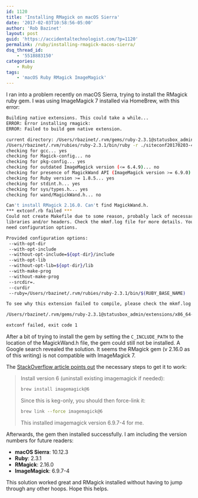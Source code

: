 ```yaml
---
id: 1120
title: 'Installing RMagick on macOS Sierra'
date: '2017-02-03T10:58:56-05:00'
author: 'Rob Bazinet'
layout: post
guid: 'https://accidentaltechnologist.com/?p=1120'
permalink: /ruby/installing-rmagick-macos-sierra/
dsq_thread_id:
    - '5518883150'
categories:
    - Ruby
tags:
    - 'macOS Ruby RMagick ImageMagick'
---
```


I ran into a problem recently on macOS Sierra, trying to install the RMagick ruby gem. I was using ImageMagick 7 installed via HomeBrew, with this error:

```bash
Building native extensions. This could take a while...
ERROR: Error installing rmagick:
ERROR: Failed to build gem native extension.
```

```bash
current directory: /Users/rbazinet/.rvm/gems/ruby-2.3.1@statusbox_admin/gems/rmagick-2.16.0/ext/RMagick
/Users/rbazinet/.rvm/rubies/ruby-2.3.1/bin/ruby -r ./siteconf20170203-49311-bi1omy.rb extconf.rb
checking for gcc... yes
checking for Magick-config... no
checking for pkg-config... yes
checking for outdated ImageMagick version (<= 6.4.9)... no
checking for presence of MagickWand API (ImageMagick version >= 6.9.0)... no
checking for Ruby version >= 1.8.5... yes
checking for stdint.h... yes
checking for sys/types.h... yes
checking for wand/MagickWand.h... no
```

```bash
Can't install RMagick 2.16.0. Can't find MagickWand.h.
*** extconf.rb failed ***
Could not create Makefile due to some reason, probably lack of necessary
libraries and/or headers. Check the mkmf.log file for more details. You may
need configuration options.
```

```bash
Provided configuration options:
 --with-opt-dir
 --with-opt-include
 --without-opt-include=${opt-dir}/include
 --with-opt-lib
 --without-opt-lib=${opt-dir}/lib
 --with-make-prog
 --without-make-prog
 --srcdir=.
 --curdir
 --ruby=/Users/rbazinet/.rvm/rubies/ruby-2.3.1/bin/$(RUBY_BASE_NAME)
```

```bash
To see why this extension failed to compile, please check the mkmf.log which can be found here:

/Users/rbazinet/.rvm/gems/ruby-2.3.1@statusbox_admin/extensions/x86_64-darwin-15/2.3.0/rmagick-2.16.0/mkmf.log

extconf failed, exit code 1
```

After a bit of trying to install the gem by setting the `C_INCLUDE_PATH` to the location of the MagickWand.h file, the gem could still not be installed. A Google search revealed the solution. It seems the RMagick gem (v 2.16.0 as of this writing) is not compatible with ImageMagick 7.

The [StackOverflow article points out](http://stackoverflow.com/questions/41647979/imagemagick-7-with-rmagick-2-16-on-macos-sierra-cant-find-magickwand-h) the necessary steps to get it to work:

> Install version 6 (uninstall existing imagemagick if needed):
> 
> ```bash
> brew install imagemagick@6
> ```
> 
> Since this is keg-only, you should then force-link it:
> 
> ```bash
> brew link --force imagemagick@6
> ```
> 
> This installed imagemagick version 6.9.7-4 for me.

Afterwards, the gem then installed successfully. I am including the version numbers for future readers:

- **macOS Sierra**: 10.12.3
- **Ruby**: 2.3.1
- **RMagick**: 2.16.0
- **ImageMagick**: 6.9.7-4

This solution worked great and RMagick installed without having to jump through any other hoops. Hope this helps.